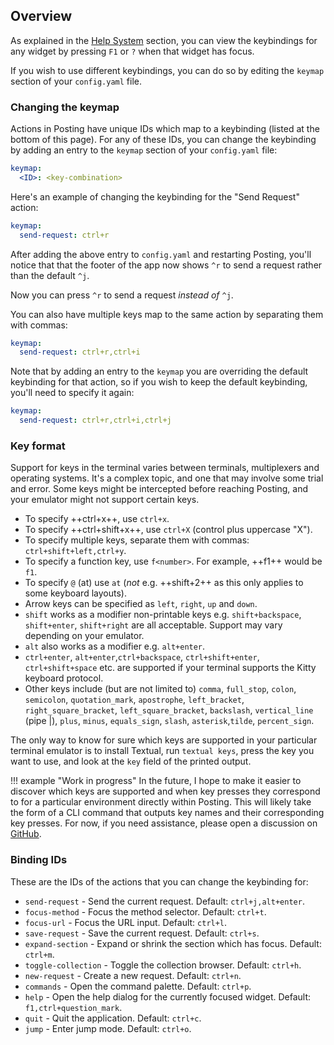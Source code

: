 ## Overview

As explained in the [Help System](./help_system.md) section, you can view the keybindings for any widget by pressing `F1` or `?` when that widget has focus.

If you wish to use different keybindings, you can do so by editing the `keymap` section of your `config.yaml` file.

### Changing the keymap

Actions in Posting have unique IDs which map to a keybinding (listed at the bottom of this page).
For any of these IDs, you can change the keybinding by adding an entry to the `keymap` section of your `config.yaml` file:

```yaml
keymap:
  <ID>: <key-combination>
```

Here's an example of changing the keybinding for the "Send Request" action:

```yaml
keymap:
  send-request: ctrl+r
```

After adding the above entry to `config.yaml` and restarting Posting, you'll notice that that the footer of the app now shows `^r` to send a request rather than the default `^j`.

Now you can press `^r` to send a request *instead of* `^j`.

You can also have multiple keys map to the same action by separating them with commas:

```yaml
keymap:
  send-request: ctrl+r,ctrl+i
```

Note that by adding an entry to the `keymap` you are overriding the default keybinding for that action, so if you wish to keep the default keybinding, you'll need to specify it again:

```yaml
keymap:
  send-request: ctrl+r,ctrl+i,ctrl+j
```

### Key format

Support for keys in the terminal varies between terminals, multiplexers and operating systems.
It's a complex topic, and one that may involve some trial and error.
Some keys might be intercepted before reaching Posting, and your emulator might not support certain keys.

- To specify ++ctrl+x++, use `ctrl+x`.
- To specify ++ctrl+shift+x++, use `ctrl+X` (control plus uppercase "X").
- To specify multiple keys, separate them with commas: `ctrl+shift+left,ctrl+y`.
- To specify a function key, use `f<number>`. For example, ++f1++ would be `f1`.
- To specify `@` (at) use `at` (*not* e.g. ++shift+2++ as this only applies to some keyboard layouts).
- Arrow keys can be specified as `left`, `right`, `up` and `down`.
- `shift` works as a modifier non-printable keys e.g. `shift+backspace`, `shift+enter`, `shift+right` are all acceptable. Support may vary depending on your emulator.
- `alt` also works as a modifier e.g. `alt+enter`.
- `ctrl+enter`, `alt+enter`,`ctrl+backspace`, `ctrl+shift+enter`, `ctrl+shift+space` etc. are supported if your terminal supports the Kitty keyboard protocol.
- Other keys include (but are not limited to) `comma`, `full_stop`, `colon`, `semicolon`, `quotation_mark`, `apostrophe`, `left_bracket`, `right_square_bracket`, `left_square_bracket`, `backslash`, `vertical_line` (pipe |), `plus`, `minus`, `equals_sign`, `slash`, `asterisk`,`tilde`, `percent_sign`.

The only way to know for sure which keys are supported in your particular terminal emulator is to install Textual, run `textual keys`, press the key you want to use, and look at the `key` field of the printed output.

!!! example "Work in progress"
    In the future, I hope to make it easier to discover which keys are supported and when key presses they correspond to for a particular environment directly within Posting. This will likely take the form of a CLI command that outputs key names and their corresponding key presses. For now, if you need assistance, please open a discussion on [GitHub](https://github.com/darrenburns/posting/discussions).

### Binding IDs

These are the IDs of the actions that you can change the keybinding for:

- `send-request` - Send the current request. Default: `ctrl+j,alt+enter`.
- `focus-method` - Focus the method selector. Default: `ctrl+t`.
- `focus-url` - Focus the URL input. Default: `ctrl+l`.
- `save-request` - Save the current request. Default: `ctrl+s`.
- `expand-section` - Expand or shrink the section which has focus. Default: `ctrl+m`.
- `toggle-collection` - Toggle the collection browser. Default: `ctrl+h`.
- `new-request` - Create a new request. Default: `ctrl+n`.
- `commands` - Open the command palette. Default: `ctrl+p`.
- `help` - Open the help dialog for the currently focused widget. Default: `f1,ctrl+question_mark`.
- `quit` - Quit the application. Default: `ctrl+c`.
- `jump` - Enter jump mode. Default: `ctrl+o`.

